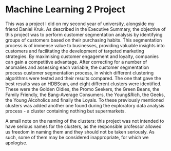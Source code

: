 # Machine Learning 2 Project 
This was a project I did on my second year of university, alongside my friend Daniel Kruk.
As described in the Executive Summary, the objective of this project was to perform customer segmentation analysis by identifying groups of customers based on their purchasing habits. This segmentation process is of immense value to businesses, providing valuable insights into customers and facilitating the development of targeted marketing strategies. By maximising customer engagement and loyalty, companies can gain a competitive advantage.
After correcting for a number of anomalies and assessing each variable, the customer segmentation process customer segmentation process, in which different clustering algorithms were tested and their results compared. The one that gave the best results was an HDBScan, and eight different clusters were identified. These were the Golden Oldies, the Promo Seekers, the Green Beans, the Family Friendly, the Bang-Average Consumers, the Young&Rich, the Geeks, the Young Alcoholics and finally the Loyals. To these previously mentioned clusters was added another one found during the exploratory data analysis process - a cluster containing nothing but supermarkets.


A small note on the naming of the clusters: this project was not intended to have serious names for the clusters, as the responsible professor allowed us freedom in naming them and they should not be taken seriously. As such, some of them may be considered inappropriate, for which we apologise.